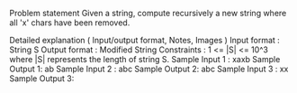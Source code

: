 Problem statement
Given a string, compute recursively a new string where all 'x' chars have been removed.

Detailed explanation ( Input/output format, Notes, Images )
Input format :
String S
Output format :
Modified String
Constraints :
1 <= |S| <= 10^3
where |S| represents the length of string S.
Sample Input 1 :
xaxb
Sample Output 1:
ab
Sample Input 2 :
abc
Sample Output 2:
abc
Sample Input 3 :
xx
Sample Output 3:
